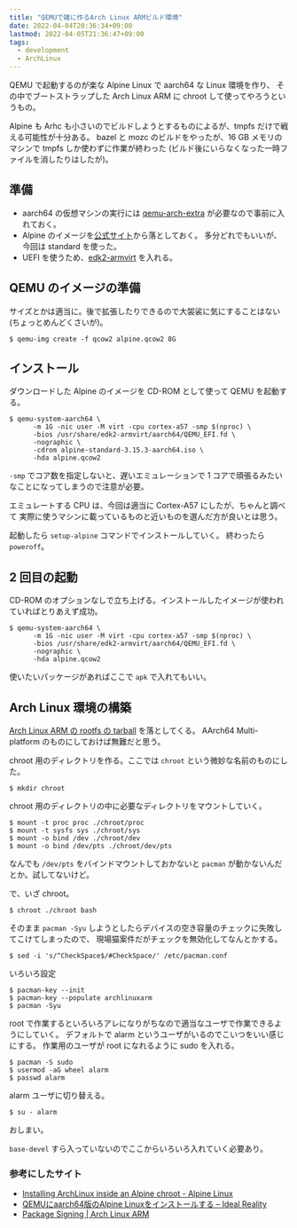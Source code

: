 ```yaml
---
title: "QEMUで雑に作るArch Linux ARMビルド環境"
date: 2022-04-04T20:36:34+09:00
lastmod: 2022-04-05T21:36:47+09:00
tags:
  - development
  - ArchLinux
---
```


QEMU で起動するのが楽な Alpine Linux で aarch64 な Linux 環境を作り、
その中でブートストラップした Arch Linux ARM に chroot して使ってやろうというもの。

Alpine も Arhc も小さいのでビルドしようとするものによるが、tmpfs だけで戦える可能性が十分ある。
bazel と mozc のビルドをやったが、16 GB メモリのマシンで tmpfs しか使わずに作業が終わった (ビルド後にいらなくなった一時ファイルを消したりはしたが)。

## 準備

- aarch64 の仮想マシンの実行には [qemu-arch-extra](https://archlinux.org/packages/extra/x86_64/qemu-arch-extra/) が必要なので事前に入れておく。
- Alpine のイメージを[公式サイト](https://www.alpinelinux.org/downloads/)から落としておく。
多分どれでもいいが、今回は standard を使った。
- UEFI を使うため、[edk2-armvirt](https://archlinux.org/packages/extra/x86_64/edk2-armvirt/) を入れる。

## QEMU のイメージの準備

サイズとかは適当に。後で拡張したりできるので大袈裟に気にすることはない (ちょっとめんどくさいが)。

```shell
$ qemu-img create -f qcow2 alpine.qcow2 8G
```

## インストール

ダウンロードした Alpine のイメージを CD-ROM として使って QEMU を起動する。

```shell
$ qemu-system-aarch64 \
      -m 1G -nic user -M virt -cpu cortex-a57 -smp $(nproc) \
      -bios /usr/share/edk2-armvirt/aarch64/QEMU_EFI.fd \
      -nographic \
      -cdrom alpine-standard-3.15.3-aarch64.iso \
      -hda alpine.qcow2
```

`-smp` でコア数を指定しないと、遅いエミュレーションで 1 コアで頑張るみたいなことになってしまうので注意が必要。

エミュレートする CPU は、今回は適当に Cortex-A57 にしたが、ちゃんと調べて
実際に使うマシンに載っているものと近いものを選んだ方が良いとは思う。

起動したら `setup-alpine` コマンドでインストールしていく。
終わったら `poweroff`。

## 2 回目の起動

CD-ROM のオプションなしで立ち上げる。インストールしたイメージが使われていればとりあえず成功。

```shell
$ qemu-system-aarch64 \
      -m 1G -nic user -M virt -cpu cortex-a57 -smp $(nproc) \
      -bios /usr/share/edk2-armvirt/aarch64/QEMU_EFI.fd \
      -nographic \
      -hda alpine.qcow2
```

使いたいパッケージがあればここで `apk` で入れてもいい。

## Arch Linux 環境の構築

[Arch Linux ARM の rootfs の tarball](https://archlinuxarm.org/about/downloads) を落としてくる。
AArch64 Multi-platform のものにしておけば無難だと思う。

chroot 用のディレクトリを作る。ここでは `chroot` という微妙な名前のものにした。

```shell
$ mkdir chroot
```

chroot 用のディレクトリの中に必要なディレクトリをマウントしていく。

```shell
$ mount -t proc proc ./chroot/proc
$ mount -t sysfs sys ./chroot/sys
$ mount -o bind /dev ./chroot/dev
$ mount -o bind /dev/pts ./chroot/dev/pts
```

なんでも `/dev/pts` をバインドマウントしておかないと `pacman` が動かないんだとか。試してないけど。

で、いざ chroot。

```shell
$ chroot ./chroot bash
```

そのまま `pacman -Syu` しようとしたらデバイスの空き容量のチェックに失敗してこけてしまったので、
現場猫案件だがチェックを無効化してなんとかする。

```shell
$ sed -i 's/^CheckSpace$/#CheckSpace/' /etc/pacman.conf
```

いろいろ設定

```shell
$ pacman-key --init
$ pacman-key --populate archlinuxarm
$ pacman -Syu
```

root で作業するといろいろアレになりがちなので適当なユーザで作業できるようにしていく。
デフォルトで alarm というユーザがいるのでこいつをいい感じにする。
作業用のユーザが root になれるように sudo を入れる。


```shell
$ pacman -S sudo
$ usermod -aG wheel alarm
$ passwd alarm
```

alarm ユーザに切り替える。

```shell
$ su - alarm
```

おしまい。

`base-devel` すら入っていないのでここからいろいろ入れていく必要あり。

### 参考にしたサイト

- [Installing ArchLinux inside an Alpine chroot - Alpine Linux](https://wiki.alpinelinux.org/wiki/Installing_ArchLinux_inside_an_Alpine_chroot)
- [QEMUにaarch64版のAlpine Linuxをインストールする – Ideal Reality](https://ideal-reality.com/computer/linux/qemu-alpine-virt/)
- [Package Signing | Arch Linux ARM](https://archlinuxarm.org/about/package-signing)
